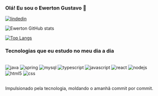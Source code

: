### Olá! Eu sou o Ewerton Gustavo 👋

[![lindedin](https://img.shields.io/badge/LinkedIn-0077B5?style=for-the-badge&logo=linkedin&logoColor=white)](https://www.linkedin.com/in/ewerton-gustavo/)

![Ewerton GitHub stats](https://github-readme-stats.vercel.app/api?username=Ewerton51&show_icons=true&theme=onedark)

[![Top Langs](https://github-readme-stats.vercel.app/api/top-langs/?username=Ewerton51)](https://github.com/anuraghazra/github-readme-stats)

### Tecnologias que eu estudo no meu dia a dia

<div style="display: inline_block"><br/>
<img align="center" alt="java" src="https://img.shields.io/badge/Java-ED8B00?style=for-the-badge&logo=openjdk&logoColor=white" />
<img align="center" alt="spring" src="https://img.shields.io/badge/Spring-6DB33F?style=for-the-badge&logo=spring&logoColor=white" />
<img align="center" alt="mysql" src="https://img.shields.io/badge/MySQL-005C84?style=for-the-badge&logo=mysql&logoColor=white" />
<img align="center" alt="typescript" src="https://img.shields.io/badge/TypeScript-007ACC?style=for-the-badge&logo=typescript&logoColor=white" />
<img align="center" alt="javascript" src="https://img.shields.io/badge/JavaScript-323330?style=for-the-badge&logo=javascript&logoColor=F7DF1E" />
<img align="center" alt="react" src="https://img.shields.io/badge/React-20232A?style=for-the-badge&logo=react&logoColor=61DAFB" />
<img align="center" alt="nodejs" src="https://img.shields.io/badge/Node.js-43853D?style=for-the-badge&logo=node.js&logoColor=white" />
<img align="center" alt="html5" src="https://img.shields.io/badge/HTML5-E34F26?style=for-the-badge&logo=html5&logoColor=white" />
<img align="center" alt="css" src="https://img.shields.io/badge/CSS3-1572B6?style=for-the-badge&logo=css3&logoColor=white" />
</div><br/>

Impulsionado pela tecnologia, moldando o amanhã commit por commit.
